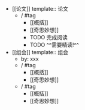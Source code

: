 - [[论文]]
  template:: 论文
	- /  #tag
		- [[概括]]
		- [[奇思妙想]]
		- TODO 完成阅读
		- TODO ^^需要精读!^^
- [[组会]]
  template:: 组会
	- by: xxx
	- / #tag
		- [[概括]]
		- [[奇思妙想]]
	- / #tag
		- [[概括]]
		- [[奇思妙想]]